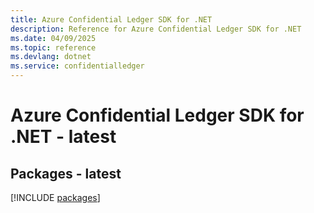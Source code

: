 ```yaml
---
title: Azure Confidential Ledger SDK for .NET
description: Reference for Azure Confidential Ledger SDK for .NET
ms.date: 04/09/2025
ms.topic: reference
ms.devlang: dotnet
ms.service: confidentialledger
---
```

# Azure Confidential Ledger SDK for .NET - latest
## Packages - latest
[!INCLUDE [packages](confidential-ledger-index.md)]
